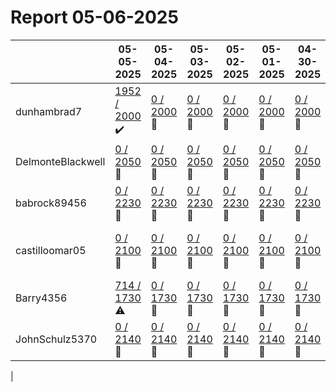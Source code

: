 # Report 05-06-2025
| | 05-05-2025 | 05-04-2025 | 05-03-2025 | 05-02-2025 | 05-01-2025 | 04-30-2025 | 04-29-2025 |
| --- | --- | --- | --- | --- | --- | --- | --- |
| dunhambrad7 | [1952 / 2000](https://www.myfitnesspal.com/food/diary/dunhambrad7?date=2025-05-05) :heavy_check_mark: | [0 / 2000](https://www.myfitnesspal.com/food/diary/dunhambrad7?date=2025-05-04) :no_entry_sign: | [0 / 2000](https://www.myfitnesspal.com/food/diary/dunhambrad7?date=2025-05-03) :no_entry_sign: | [0 / 2000](https://www.myfitnesspal.com/food/diary/dunhambrad7?date=2025-05-02) :no_entry_sign: | [0 / 2000](https://www.myfitnesspal.com/food/diary/dunhambrad7?date=2025-05-01) :no_entry_sign: | [0 / 2000](https://www.myfitnesspal.com/food/diary/dunhambrad7?date=2025-04-30) :no_entry_sign: | [0 / 2000](https://www.myfitnesspal.com/food/diary/dunhambrad7?date=2025-04-29) :no_entry_sign: |
| DelmonteBlackwell | [0 / 2050](https://www.myfitnesspal.com/food/diary/DelmonteBlackwell?date=2025-05-05) :no_entry_sign: | [0 / 2050](https://www.myfitnesspal.com/food/diary/DelmonteBlackwell?date=2025-05-04) :no_entry_sign: | [0 / 2050](https://www.myfitnesspal.com/food/diary/DelmonteBlackwell?date=2025-05-03) :no_entry_sign: | [0 / 2050](https://www.myfitnesspal.com/food/diary/DelmonteBlackwell?date=2025-05-02) :no_entry_sign: | [0 / 2050](https://www.myfitnesspal.com/food/diary/DelmonteBlackwell?date=2025-05-01) :no_entry_sign: | [0 / 2050](https://www.myfitnesspal.com/food/diary/DelmonteBlackwell?date=2025-04-30) :no_entry_sign: | [0 / 2050](https://www.myfitnesspal.com/food/diary/DelmonteBlackwell?date=2025-04-29) :no_entry_sign: |
| babrock89456 | [0 / 2230](https://www.myfitnesspal.com/food/diary/babrock89456?date=2025-05-05) :no_entry_sign: | [0 / 2230](https://www.myfitnesspal.com/food/diary/babrock89456?date=2025-05-04) :no_entry_sign: | [0 / 2230](https://www.myfitnesspal.com/food/diary/babrock89456?date=2025-05-03) :no_entry_sign: | [0 / 2230](https://www.myfitnesspal.com/food/diary/babrock89456?date=2025-05-02) :no_entry_sign: | [0 / 2230](https://www.myfitnesspal.com/food/diary/babrock89456?date=2025-05-01) :no_entry_sign: | [0 / 2230](https://www.myfitnesspal.com/food/diary/babrock89456?date=2025-04-30) :no_entry_sign: | [0 / 2230](https://www.myfitnesspal.com/food/diary/babrock89456?date=2025-04-29) :no_entry_sign: |
| castilloomar05 | [0 / 2100](https://www.myfitnesspal.com/food/diary/castilloomar05?date=2025-05-05) :no_entry_sign: | [0 / 2100](https://www.myfitnesspal.com/food/diary/castilloomar05?date=2025-05-04) :no_entry_sign: | [0 / 2100](https://www.myfitnesspal.com/food/diary/castilloomar05?date=2025-05-03) :no_entry_sign: | [0 / 2100](https://www.myfitnesspal.com/food/diary/castilloomar05?date=2025-05-02) :no_entry_sign: | [0 / 2100](https://www.myfitnesspal.com/food/diary/castilloomar05?date=2025-05-01) :no_entry_sign: | [0 / 2100](https://www.myfitnesspal.com/food/diary/castilloomar05?date=2025-04-30) :no_entry_sign: | [1229 / 2100](https://www.myfitnesspal.com/food/diary/castilloomar05?date=2025-04-29) :warning: |
| Barry4356 | [714 / 1730](https://www.myfitnesspal.com/food/diary/Barry4356?date=2025-05-05) :warning: | [0 / 1730](https://www.myfitnesspal.com/food/diary/Barry4356?date=2025-05-04) :no_entry_sign: | [0 / 1730](https://www.myfitnesspal.com/food/diary/Barry4356?date=2025-05-03) :no_entry_sign: | [0 / 1730](https://www.myfitnesspal.com/food/diary/Barry4356?date=2025-05-02) :no_entry_sign: | [0 / 1730](https://www.myfitnesspal.com/food/diary/Barry4356?date=2025-05-01) :no_entry_sign: | [0 / 1730](https://www.myfitnesspal.com/food/diary/Barry4356?date=2025-04-30) :no_entry_sign: | [0 / 1730](https://www.myfitnesspal.com/food/diary/Barry4356?date=2025-04-29) :no_entry_sign: |
| JohnSchulz5370 | [0 / 2140](https://www.myfitnesspal.com/food/diary/JohnSchulz5370?date=2025-05-05) :no_entry_sign: | [0 / 2140](https://www.myfitnesspal.com/food/diary/JohnSchulz5370?date=2025-05-04) :no_entry_sign: | [0 / 2140](https://www.myfitnesspal.com/food/diary/JohnSchulz5370?date=2025-05-03) :no_entry_sign: | [0 / 2140](https://www.myfitnesspal.com/food/diary/JohnSchulz5370?date=2025-05-02) :no_entry_sign: | [0 / 2140](https://www.myfitnesspal.com/food/diary/JohnSchulz5370?date=2025-05-01) :no_entry_sign: | [0 / 2140](https://www.myfitnesspal.com/food/diary/JohnSchulz5370?date=2025-04-30) :no_entry_sign: | [0 / 2140](https://www.myfitnesspal.com/food/diary/JohnSchulz5370?date=2025-04-29) :no_entry_sign: |
|